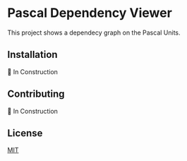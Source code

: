 # Pascal Dependency Viewer

This project shows a dependecy graph on the Pascal Units.

## Installation

🚧 In Construction

## Contributing

🚧 In Construction

## License

[MIT](https://github.com/alan1tavares/pascal-dependency-viewer/blob/master/LICENSE)